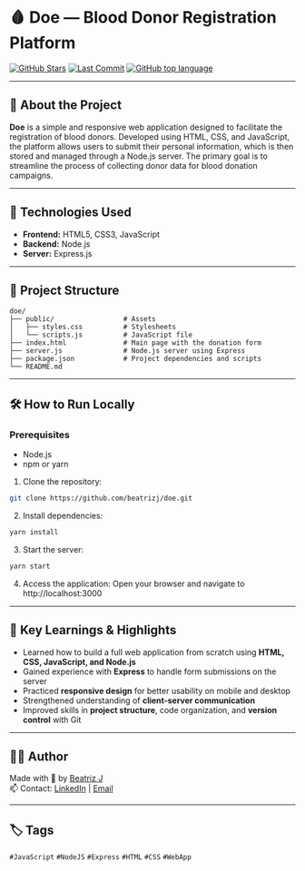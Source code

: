 # 🩸 Doe — Blood Donor Registration Platform

[![GitHub Stars](https://img.shields.io/github/stars/beatrizj/doe?style=flat-square)](https://github.com/beatrizj/doe/stargazers)
[![Last Commit](https://img.shields.io/github/last-commit/beatrizj/doe?style=flat-square)](https://github.com/beatrizj/doe/commits/master)
[![GitHub top language](https://img.shields.io/github/languages/top/beatrizj/doe?style=flat-square)](https://github.com/beatrizj/doe)

---

## 🧠 About the Project

**Doe** is a simple and responsive web application designed to facilitate the registration of blood donors. Developed using HTML, CSS, and JavaScript, the platform allows users to submit their personal information, which is then stored and managed through a Node.js server. The primary goal is to streamline the process of collecting donor data for blood donation campaigns.

---

## 🚀 Technologies Used

- **Frontend:** HTML5, CSS3, JavaScript
- **Backend:** Node.js
- **Server:** Express.js

---

## 📁 Project Structure

```plaintext
doe/
├── public/                 # Assets
│   ├── styles.css          # Stylesheets
│   └── scripts.js          # JavaScript file
├── index.html              # Main page with the donation form
├── server.js               # Node.js server using Express
├── package.json            # Project dependencies and scripts
└── README.md               
```

---

## 🛠️ How to Run Locally

### Prerequisites

- Node.js
- npm or yarn

1. Clone the repository:

```bash
git clone https://github.com/beatrizj/doe.git
```

2. Install dependencies:
```bash
yarn install
```

3. Start the server:
```bash
yarn start
```

4. Access the application:
Open your browser and navigate to http://localhost:3000

---

## 📌 Key Learnings & Highlights

- Learned how to build a full web application from scratch using **HTML, CSS, JavaScript, and Node.js**
- Gained experience with **Express** to handle form submissions on the server
- Practiced **responsive design** for better usability on mobile and desktop
- Strengthened understanding of **client-server communication**
- Improved skills in **project structure**, code organization, and **version control** with Git

---

## 👩‍💻 Author
Made with 💜 by [Beatriz J](https://github.com/beatrizj) <br/>
📫 Contact: [LinkedIn](https://www.linkedin.com/in/beatrizjanuario/) | [Email](mailto:beeatriz.js@gmail.com)

---

## 🏷️ Tags
`#JavaScript` `#NodeJS` `#Express` `#HTML` `#CSS` `#WebApp`
